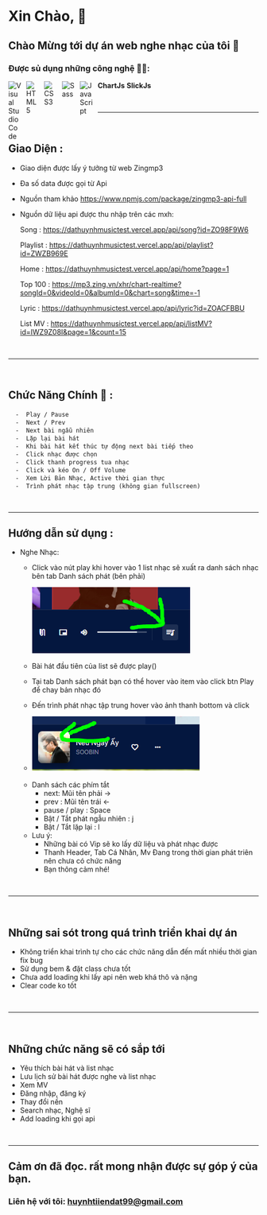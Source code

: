 # Xin Chào, 👋 

## Chào Mừng tới dự án web nghe nhạc của tôi 👏

### Được sủ dụng những công nghệ 🧑‍🔧: 


<img align="left" alt="Visual Studio Code" width="26px" src="https://cdn.jsdelivr.net/gh/devicons/devicon/icons/vscode/vscode-original.svg" style="padding-right:10px;" />

<img align="left" alt="HTML5" width="26px" src="https://cdn.jsdelivr.net/gh/devicons/devicon/icons/html5/html5-original.svg" style="padding-right:10px;" />

<img align="left" alt="CSS3" width="26px" src="https://cdn.jsdelivr.net/gh/devicons/devicon/icons/css3/css3-original.svg" style="padding-right:10px;" />

<img align="left" alt="Sass" width="26px" src="https://cdn.jsdelivr.net/gh/devicons/devicon/icons/sass/sass-original.svg" style="padding-right:10px;" />

<img align="left" alt="JavaScript" width="26px" src="https://cdn.jsdelivr.net/gh/devicons/devicon/icons/javascript/javascript-original.svg" style="padding-right:10px;" />

 **ChartJs**   **SlickJs**

<br />

---
<br />

## Giao Diện : 
  *  Giao diện được lấy ý tưởng từ web Zingmp3 
  *  Đa số data được gọi từ Api
  *  Nguồn tham khảo https://www.npmjs.com/package/zingmp3-api-full
  *  Nguồn dữ liệu api được thu nhập trên các mxh:

      Song :
     https://dathuynhmusictest.vercel.app/api/song?id=ZO98F9W6

      Playlist :
      https://dathuynhmusictest.vercel.app/api/playlist?id=ZWZB969E

      Home :
     https://dathuynhmusictest.vercel.app/api/home?page=1
      
      Top 100 :
     https://mp3.zing.vn/xhr/chart-realtime?songId=0&videoId=0&albumId=0&chart=song&time=-1

      Lyric :
     https://dathuynhmusictest.vercel.app/api/lyric?id=ZOACFBBU

      List MV :
      https://dathuynhmusictest.vercel.app/api/listMV?id=IWZ9Z08I&page=1&count=15

  
<br />

---
<br />

## Chức Năng Chính 🦾 : 
      -  Play / Pause
      -  Next / Prev 
      -  Next bài ngẫu nhiên 
      -  Lặp lại bài hát
      -  Khi bài hát kết thúc tự động next bài tiếp theo  
      -  Click nhạc được chọn
      -  Click thanh progress tua nhạc 
      -  Click và kéo On / Off Volume  
      -  Xem Lời Bản Nhạc, Active thời gian thực
      -  Trình phát nhạc tập trung (không gian fullscreen)
<br />

---
  
## Hướng dẫn sử dụng :
  * Nghe Nhạc: 
    - Click vào nút play khi hover vào 1 list nhạc sẽ xuất ra danh sách nhạc bên tab Danh sách phát (bên phải)
   
      <img src="./img/logo/demo1.PNG">

    - Bài hát đầu tiên của list sẽ được play()
    - Tại tab Danh sách phát bạn có thể hover vào item vào click btn Play để chay bản nhạc đó
    - Đến trình phát nhạc tập trung hover vào ảnh thanh bottom và click 
    - 
      <img src="./img/logo/demo2.PNG">
     <br />
     
    + Danh sách các phím tắt 
    	- next: Mũi tên phải ->
    	- prev : Mũi tên trái <-
    	- pause / play : Space
    	- Bật / Tắt phát ngẫu nhiên : j
    	- Bật / Tắt lặp lại : l   
	+ Lưu ý:
      - Những bài có Vip sẽ ko lấy dữ liệu và phát nhạc được
      - Thanh Header, Tab Cá Nhân, Mv Đang trong thời gian phát triên nên chưa có chức năng 
      - Bạn thông cảm nhé!
  
<br />

---

<br />

##  Những sai sót trong quá trình triển khai dự án 
- Không triển khai  trình tự cho các chức năng dẫn đến mất nhiều thời gian fix bug 
- Sử dụng  bem & đặt class chưa tốt
- Chưa add loading khi lấy api nên web khá thô và nặng  
- Clear code ko tốt

<br />

---

<br />


## Những chức năng sẽ có sắp tới 
- Yêu thích bài hát và list nhạc
- Lưu lịch sử bài hát được nghe và list nhạc 
- Xem MV 
- Đăng nhập, đăng ký
- Thay đổi nền 
- Search nhạc, Nghệ sĩ
- Add loading khi gọi api 


<br />

---

##  Cảm ơn đã đọc. rất mong nhận được sự góp ý của bạn.
### Liên hệ với tôi: **huynhtiiendat99@gmail.com**
